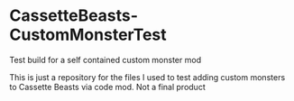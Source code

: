 # CassetteBeasts-CustomMonsterTest
Test build for a self contained custom monster mod

This is just a repository for the files I used to test adding custom monsters to Cassette Beasts via code mod. Not a final product
